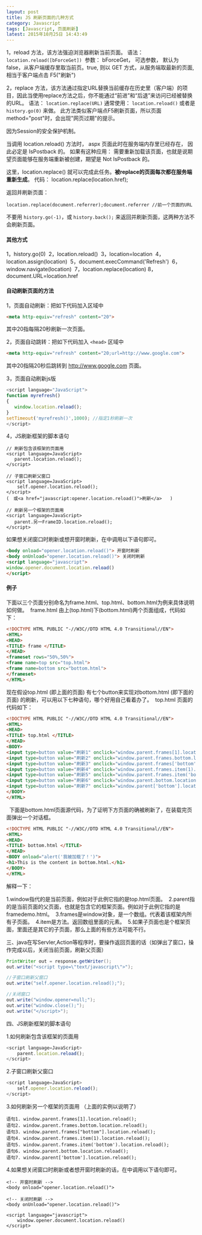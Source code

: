```yaml
---
layout: post
title: JS 刷新页面的几种方式
category: Javascript
tags: [Javascript, 页面刷新]
latest: 2015年10月25日 14:43:49
---
```


1，reload 方法，该方法强迫浏览器刷新当前页面。
语法：`location.reload([bForceGet])` 
参数： bForceGet， 可选参数， 默认为 false，从客户端缓存里取当前页。true, 则以 GET 方式，从服务端取最新的页面, 相当于客户端点击 F5("刷新")

2，replace 方法，该方法通过指定URL替换当前缓存在历史里（客户端）的项目，因此当使用replace方法之后，你不能通过“前进”和“后退”来访问已经被替换的URL。
语法： `location.replace(URL)`
通常使用： `location.reload()` 或者是 `history.go(0)` 来做。
此方法类似客户端点F5刷新页面，所以页面method="post"时，会出现"网页过期"的提示。

因为Session的安全保护机制。

当调用 location.reload() 方法时， aspx 页面此时在服务端内存里已经存在， 因此必定是 IsPostback 的。
如果有这种应用： 需要重新加载该页面，也就是说期望页面能够在服务端重新被创建，期望是 Not IsPostback 的。

这里，location.replace() 就可以完成此任务。**被replace的页面每次都在服务端重新生成**。
代码： location.replace(location.href);

返回并刷新页面：

```
location.replace(document.referrer);document.referrer //前一个页面的URL
```

不要用 `history.go(-1)`，或 `history.back();` 来返回并刷新页面，这两种方法不会刷新页面。

#### 其他方式
1，history.go(0) 
2，location.reload() 
3，location=location 
4，location.assign(location) 
5，document.execCommand('Refresh') 
6，window.navigate(location) 
7，location.replace(location)
8，document.URL=location.href

#### 自动刷新页面的方法
1，页面自动刷新：把如下代码加入<head>区域中

``` html
<meta http-equiv="refresh" content="20">
```

其中20指每隔20秒刷新一次页面。


2，页面自动跳转：把如下代码加入 `<head>` 区域中

``` html
<meta http-equiv="refresh" content="20;url=http://www.google.com">
```

其中20指隔20秒后跳转到 http://www.google.com 页面。

3，页面自动刷新js版

``` js
<script language="JavaScript">
function myrefresh()
{
   window.location.reload();
}
setTimeout('myrefresh()',1000); //指定1秒刷新一次
</script>
```

4，JS刷新框架的脚本语句

```
// 刷新包含该框架的页面用
<script language=JavaScript>
   parent.location.reload();
</script>

// 子窗口刷新父窗口
<script language=JavaScript>
    self.opener.location.reload();
</script>
(　或<a href="javascript:opener.location.reload()">刷新</a>   )

// 刷新另一个框架的页面用   
<script language=JavaScript>
   parent.另一FrameID.location.reload();
</script>
```

如果想关闭窗口时刷新或想开窗时刷新，在<body>中调用以下语句即可。

``` html
<body onload="opener.location.reload()"> 开窗时刷新
<body onUnload="opener.location.reload()"> 关闭时刷新
<script language="javascript">
window.opener.document.location.reload()
</script>
```

#### 例子

下面以三个页面分别命名为frame.html、top.html、bottom.html为例来具体说明如何做。 
frame.html 由上(top.html)下(bottom.html)两个页面组成，代码如下： 

``` html
<!DOCTYPE HTML PUBLIC "-//W3C//DTD HTML 4.0 Transitional//EN"> 
<HTML> 
<HEAD> 
<TITLE> frame </TITLE> 
</HEAD> 
<frameset rows="50%,50%"> 
<frame name=top src="top.html"> 
<frame name=bottom src="bottom.html"> 
</frameset> 
</HTML>
```

现在假设top.html (即上面的页面) 有七个button来实现对bottom.html (即下面的页面) 的刷新，可以用以下七种语句，哪个好用自己看着办了。 
top.html 页面的代码如下： 

``` html
<!DOCTYPE HTML PUBLIC "-//W3C//DTD HTML 4.0 Transitional//EN"> 
<HTML> 
<HEAD> 
<TITLE> top.html </TITLE> 
</HEAD> 
<BODY> 
<input type=button value="刷新1" onclick="window.parent.frames[1].location.reload()"><br> 
<input type=button value="刷新2" onclick="window.parent.frames.bottom.location.reload()"><br> 
<input type=button value="刷新3" onclick="window.parent.frames['bottom'].location.reload()"><br> 
<input type=button value="刷新4" onclick="window.parent.frames.item(1).location.reload()"><br> 
<input type=button value="刷新5" onclick="window.parent.frames.item('bottom').location.reload()"><br> 
<input type=button value="刷新6" onclick="window.parent.bottom.location.reload()"><br> 
<input type=button value="刷新7" onclick="window.parent['bottom'].location.reload()"><br> 
</BODY>
</HTML>
```
 
下面是bottom.html页面源代码，为了证明下方页面的确被刷新了，在装载完页面弹出一个对话框。 

``` html
<!DOCTYPE HTML PUBLIC "-//W3C//DTD HTML 4.0 Transitional//EN"> 
<HTML> 
<HEAD> 
<TITLE> bottom.html </TITLE> 
</HEAD> 
<BODY onload="alert('我被加载了！')"> 
<h1>This is the content in bottom.html.</h1> 
</BODY> 
</HTML>
```

解释一下： 

1.window指代的是当前页面，例如对于此例它指的是top.html页面。 
2.parent指的是当前页面的父页面，也就是包含它的框架页面。例如对于此例它指的是framedemo.html。 
3.frames是window对象，是一个数组。代表着该框架内所有子页面。 
4.item是方法。返回数组里面的元素。 
5.如果子页面也是个框架页面，里面还是其它的子页面，那么上面的有些方法可能不行。 

三、java在写Servler,Action等程序时，要操作返回页面的话（如弹出了窗口，操作完成以后，关闭当前页面，刷新父页面） 


``` java
PrintWriter out = response.getWriter(); 
out.write("<script type=\"text/javascript\">"); 

//子窗口刷新父窗口 
out.write("self.opener.location.reload();"); 

//关闭窗口 
out.write("window.opener=null;"); 
out.write("window.close();"); 
out.write("</script>"); 
```

四、JS刷新框架的脚本语句

1.如何刷新包含该框架的页面用 

``` js
<script language=JavaScript> 
	parent.location.reload(); 
</script> 
```

2.子窗口刷新父窗口 

``` js
<script language=JavaScript> 
	self.opener.location.reload(); 
</script>
```

3.如何刷新另一个框架的页面用 （上面的实例以说明了） 

```
语句1. window.parent.frames[1].location.reload(); 
语句2. window.parent.frames.bottom.location.reload(); 
语句3. window.parent.frames["bottom"].location.reload(); 
语句4. window.parent.frames.item(1).location.reload(); 
语句5. window.parent.frames.item('bottom').location.reload(); 
语句6. window.parent.bottom.location.reload(); 
语句7. window.parent['bottom'].location.reload(); 
```

4.如果想关闭窗口时刷新或者想开窗时刷新的话，在<body>中调用以下语句即可。 

```
<!-- 开窗时刷新 -->
<body onload="opener.location.reload()"> 

<!-- 关闭时刷新 -->
<body onUnload="opener.location.reload()"> 

<script language="javascript"> 
	window.opener.document.location.reload() 
</script> 
```
